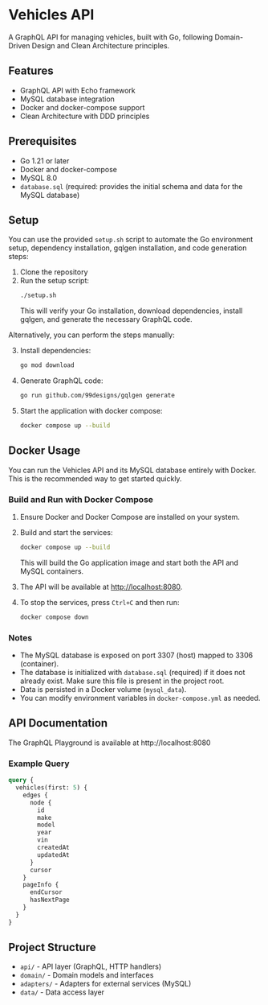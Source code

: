 # Vehicles API

A GraphQL API for managing vehicles, built with Go, following Domain-Driven Design and Clean Architecture principles.

## Features

- GraphQL API with Echo framework
- MySQL database integration
- Docker and docker-compose support
- Clean Architecture with DDD principles

## Prerequisites

- Go 1.21 or later
- Docker and docker-compose
- MySQL 8.0
- `database.sql` (required: provides the initial schema and data for the MySQL database)

## Setup

You can use the provided `setup.sh` script to automate the Go environment setup, dependency installation, gqlgen installation, and code generation steps:

1. Clone the repository
2. Run the setup script:
   ```bash
   ./setup.sh
   ```
   This will verify your Go installation, download dependencies, install gqlgen, and generate the necessary GraphQL code.

Alternatively, you can perform the steps manually:

3. Install dependencies:
   ```bash
   go mod download
   ```

4. Generate GraphQL code:
   ```bash
   go run github.com/99designs/gqlgen generate
   ```

5. Start the application with docker compose:
   ```bash
   docker compose up --build
   ```

## Docker Usage

You can run the Vehicles API and its MySQL database entirely with Docker. This is the recommended way to get started quickly.

### Build and Run with Docker Compose

1. Ensure Docker and Docker Compose are installed on your system.
2. Build and start the services:
   ```bash
   docker compose up --build
   ```
   This will build the Go application image and start both the API and MySQL containers.

3. The API will be available at [http://localhost:8080](http://localhost:8080).

4. To stop the services, press `Ctrl+C` and then run:
   ```bash
   docker compose down
   ```

### Notes
- The MySQL database is exposed on port 3307 (host) mapped to 3306 (container).
- The database is initialized with `database.sql` (required) if it does not already exist. Make sure this file is present in the project root.
- Data is persisted in a Docker volume (`mysql_data`).
- You can modify environment variables in `docker-compose.yml` as needed.

## API Documentation

The GraphQL Playground is available at http://localhost:8080

### Example Query

```graphql
query {
  vehicles(first: 5) {
    edges {
      node {
        id
        make
        model
        year
        vin
        createdAt
        updatedAt
      }
      cursor
    }
    pageInfo {
      endCursor
      hasNextPage
    }
  }
}
```

## Project Structure

- `api/` - API layer (GraphQL, HTTP handlers)
- `domain/` - Domain models and interfaces
- `adapters/` - Adapters for external services (MySQL)
- `data/` - Data access layer 